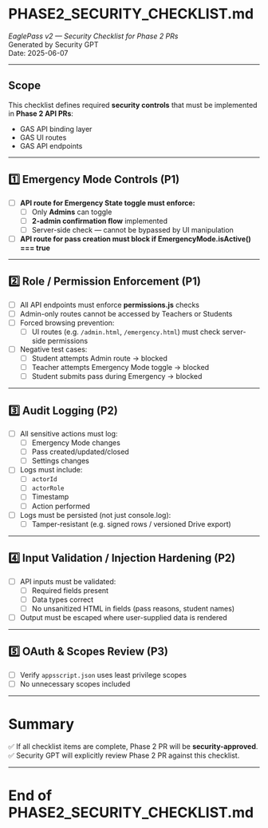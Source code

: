 # PHASE2_SECURITY_CHECKLIST.md  
_EaglePass v2 — Security Checklist for Phase 2 PRs_  
Generated by Security GPT  
Date: 2025-06-07  

---

## Scope

This checklist defines required **security controls** that must be implemented in **Phase 2 API PRs**:

- GAS API binding layer  
- GAS UI routes  
- GAS API endpoints  

---

## 1️⃣ Emergency Mode Controls (P1)

- [ ] **API route for Emergency State toggle must enforce:**
    - [ ] Only **Admins** can toggle  
    - [ ] **2-admin confirmation flow** implemented  
    - [ ] Server-side check — cannot be bypassed by UI manipulation  

- [ ] **API route for pass creation must block if EmergencyMode.isActive() === true**  

---

## 2️⃣ Role / Permission Enforcement (P1)

- [ ] All API endpoints must enforce **permissions.js** checks  
- [ ] Admin-only routes cannot be accessed by Teachers or Students  
- [ ] Forced browsing prevention:  
    - [ ] UI routes (e.g. `/admin.html`, `/emergency.html`) must check server-side permissions  

- [ ] Negative test cases:
    - [ ] Student attempts Admin route → blocked  
    - [ ] Teacher attempts Emergency Mode toggle → blocked  
    - [ ] Student submits pass during Emergency → blocked  

---

## 3️⃣ Audit Logging (P2)

- [ ] All sensitive actions must log:  
    - [ ] Emergency Mode changes  
    - [ ] Pass created/updated/closed  
    - [ ] Settings changes  

- [ ] Logs must include:
    - [ ] `actorId`  
    - [ ] `actorRole`  
    - [ ] Timestamp  
    - [ ] Action performed  

- [ ] Logs must be persisted (not just console.log):
    - [ ] Tamper-resistant (e.g. signed rows / versioned Drive export)  

---

## 4️⃣ Input Validation / Injection Hardening (P2)

- [ ] API inputs must be validated:
    - [ ] Required fields present  
    - [ ] Data types correct  
    - [ ] No unsanitized HTML in fields (pass reasons, student names)  

- [ ] Output must be escaped where user-supplied data is rendered  

---

## 5️⃣ OAuth & Scopes Review (P3)

- [ ] Verify `appsscript.json` uses least privilege scopes  
- [ ] No unnecessary scopes included  

---

# Summary

✅ If all checklist items are complete, Phase 2 PR will be **security-approved**.  
✅ Security GPT will explicitly review Phase 2 PR against this checklist.  

---

# End of PHASE2_SECURITY_CHECKLIST.md
